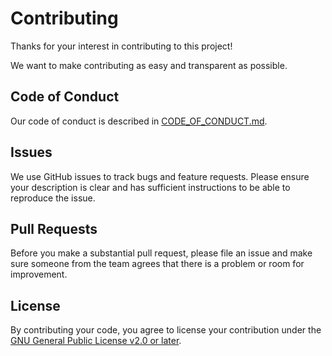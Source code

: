 # Contributing

Thanks for your interest in contributing to this project!

We want to make contributing as easy and transparent as possible.


## Code of Conduct

Our code of conduct is described in [CODE_OF_CONDUCT.md](CODE_OF_CONDUCT.md).


## Issues

We use GitHub issues to track bugs and feature requests. Please ensure your description is clear and has sufficient instructions to be able to reproduce the issue.


## Pull Requests

Before you make a substantial pull request, please file an issue and make sure someone from the team agrees that there is a problem or room for improvement.


## License

By contributing your code, you agree to license your contribution under the [GNU General Public License v2.0 or later](LICENSE.txt).

